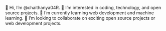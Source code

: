 👋 Hi, I’m @chaithanya04R.
👀 I’m interested in coding, technology, and open source projects.
🌱 I’m currently learning web development and machine learning.
💞️ I’m looking to collaborate on exciting open source projects or web development projects.
<!---
chaithanya04R/chaithanya04R is a ✨ special ✨ repository because its `README.md` (this file) appears on your GitHub profile.
You can click the Preview link to take a look at your changes.
--->
